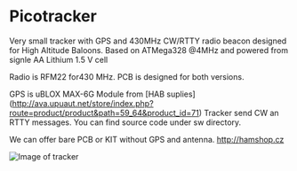 Picotracker
===========

Very small tracker with GPS and 430MHz CW/RTTY radio beacon designed for High Altitude Baloons.
Based on ATMega328 @4MHz and powered from signle AA Lithium 1.5 V cell

Radio is RFM22 for430 MHz. PCB is designed for both versions.

GPS is uBLOX MAX-6G Module from [HAB suplies] (http://ava.upuaut.net/store/index.php?route=product/product&path=59_64&product_id=71)
Tracker send CW an RTTY messages. 
You can find source code under sw directory.

We can offer bare PCB or KIT without GPS and antenna. 
http://hamshop.cz

![Image of tracker](https://raw.githubusercontent.com/ok1cdj/picotracker/master/img/tracker.jpg)


